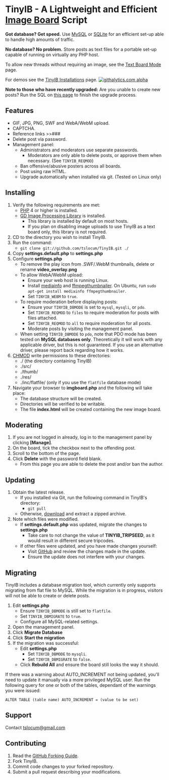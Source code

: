 TinyIB - A Lightweight and Efficient [Image Board](http://en.wikipedia.org/wiki/Imageboard) Script
====

**Got database? Get speed.**  Use [MySQL](http://mysql.com) or [SQLite](http://sqlite.org) for an efficient set-up able to handle high amounts of traffic.

**No database?  No problem.**  Store posts as text files for a portable set-up capable of running on virtually any PHP host.

To allow new threads without requiring an image, see the [Text Board Mode](https://github.com/tslocum/TinyIB/wiki/Text-Board-Mode) page.

For demos see the [TinyIB Installations](https://github.com/tslocum/TinyIB/wiki) page.  [![githalytics.com alpha](https://cruel-carlota.pagodabox.com/5135372febbc40bacddbb13c1f0a8333 "githalytics.com")](http://githalytics.com/tslocum/TinyIB)

**Note to those who have recently upgraded:** Are you unable to create new posts?  Run the SQL on [this page](https://github.com/tslocum/TinyIB/wiki/NewSQLStructure) to finish the upgrade process.

Features
------------
 - GIF, JPG, PNG, SWF and WebA/WebM upload.
 - CAPTCHA.
 - Reference links >>###
 - Delete post via password.
 - Management panel:
   - Administrators and moderators use separate passwords.
     - Moderators are only able to delete posts, or approve them when necessary.  (See ``TINYIB_REQMOD``)
   - Ban offensive/abusive posters across all boards.
   - Post using raw HTML.
   - Upgrade automatically when installed via git.  (Tested on Linux only)

Installing
------------

 1. Verify the following requirements are met:
    - [PHP](http://php.net) 4 or higher is installed.
    - [GD Image Processing Library](http://php.net/gd) is installed.
      - This library is installed by default on most hosts.
      - If you plan on disabling image uploads to use TinyIB as a text board only, this library is not required.
 2. CD to the directory you wish to install TinyIB.
 3. Run the command:
    - `git clone git://github.com/tslocum/TinyIB.git ./`
 4. Copy **settings.default.php** to **settings.php**
 5. Configure **settings.php**
    - To remove the play icon from .SWF/.WebM thumbnails, delete or rename **video_overlay.png**
    - To allow WebA/WebM upload:
      - Ensure your web host is running Linux.
      - Install [mediainfo](http://mediaarea.net/en/MediaInfo) and [ffmpegthumbnailer](https://code.google.com/p/ffmpegthumbnailer/).  On Ubuntu, run ``sudo apt-get install mediainfo ffmpegthumbnailer``.
      - Set ``TINYIB_WEBM`` to ``true``.
    - To require moderation before displaying posts:
      - Ensure your ``TINYIB_DBMODE`` is set to ``mysql``, ``mysqli``, or ``pdo``.
      - Set ``TINYIB_REQMOD`` to ``files`` to require moderation for posts with files attached.
      - Set ``TINYIB_REQMOD`` to ``all`` to require moderation for all posts.
      - Moderate posts by visiting the management panel.
    - When setting ``TINYIB_DBMODE`` to ``pdo``, note that PDO mode has been tested on **MySQL databases only**.  Theoretically it will work with any applicable driver, but this is not guaranteed.  If you use an alternative driver, please report back regarding how it works.
 6. [CHMOD](http://en.wikipedia.org/wiki/Chmod) write permissions to these directories:
    - ./ (the directory containing TinyIB)
    - ./src/
    - ./thumb/
    - ./res/
    - ./inc/flatfile/ (only if you use the ``flatfile`` database mode)
 7. Navigate your browser to **imgboard.php** and the following will take place:
    - The database structure will be created.
    - Directories will be verified to be writable.
    - The file **index.html** will be created containing the new image board.

Moderating
------------

 1. If you are not logged in already, log in to the management panel by clicking **[Manage]**.
 2. On the board, tick the checkbox next to the offending post.
 3. Scroll to the bottom of the page.
 4. Click **Delete** with the password field blank.
    - From this page you are able to delete the post and/or ban the author.

Updating
------------

 1. Obtain the latest release.
 	- If you installed via Git, run the following command in TinyIB's directory:
 	  - `git pull`
 	- Otherwise, [download](https://github.com/tslocum/TinyIB/archive/master.zip) and extract a zipped archive.
 2. Note which files were modified.
    - If **settings.default.php** was updated, migrate the changes to **settings.php**
      - Take care to not change the value of **TINYIB_TRIPSEED**, as it would result in different secure tripcodes.
    - If other files were updated, and you have made changes yourself:
      - Visit [GitHub](https://github.com/tslocum/TinyIB) and review the changes made in the update.
      - Ensure the update does not interfere with your changes.

Migrating
------------

TinyIB includes a database migration tool, which currently only supports migrating from flat file to MySQL.  While the migration is in progress, visitors will not be able to create or delete posts.

 1. Edit **settings.php**
    - Ensure ``TINYIB_DBMODE`` is still set to ``flatfile``.
    - Set ``TINYIB_DBMIGRATE`` to ``true``.
    - Configure all MySQL-related settings.
 2. Open the management panel.
 3. Click **Migrate Database**
 4. Click **Start the migration**
 5. If the migration was successful:
    - Edit **settings.php**
      - Set ``TINYIB_DBMODE`` to ``mysqli``.
      - Set ``TINYIB_DBMIGRATE`` to ``false``.
    - Click **Rebuild All** and ensure the board still looks the way it should.

If there was a warning about AUTO_INCREMENT not being updated, you'll need to update it manually via a more privileged MySQL user.  Run the following query for one or both of the tables, dependant of the warnings you were issued:

``ALTER TABLE (table name) AUTO_INCREMENT = (value to be set)``

Support
------------

Contact tslocum@gmail.com

Contributing
------------

 1. Read the [GitHub Forking Guide](http://help.github.com/forking/).
 2. Fork TinyIB.
 3. Commit code changes to your forked repository.
 4. Submit a pull request describing your modifications.
